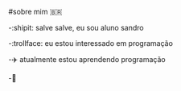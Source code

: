 #sobre mim :brazil:

-:shipit: salve salve, eu sou aluno sandro

-:trollface:	eu estou interessado em programação

-:airplane: atualmente estou aprendendo programação

-:camera_flash: 
